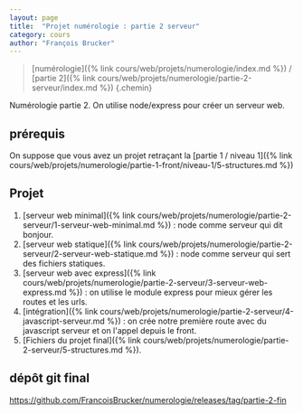 ```yaml
---
layout: page
title:  "Projet numérologie : partie 2 serveur"
category: cours
author: "François Brucker"
---
```


> [numérologie]({% link cours/web/projets/numerologie/index.md %}) / [partie 2]({% link cours/web/projets/numerologie/partie-2-serveur/index.md %})
{.chemin}

Numérologie partie 2. On utilise node/express pour créer un serveur web.

## prérequis

On suppose que vous avez un projet retraçant la [partie 1 / niveau 1]({% link cours/web/projets/numerologie/partie-1-front/niveau-1/5-structures.md %})

## Projet

1. [serveur web minimal]({% link cours/web/projets/numerologie/partie-2-serveur/1-serveur-web-minimal.md %}) : node comme serveur qui dit bonjour.
2. [serveur web statique]({% link cours/web/projets/numerologie/partie-2-serveur/2-serveur-web-statique.md %}) : node comme serveur qui sert des fichiers statiques.
3. [serveur web avec express]({% link cours/web/projets/numerologie/partie-2-serveur/3-serveur-web-express.md %}) : on utilise le module express pour mieux gérer les routes et les urls.
4. [intégration]({% link cours/web/projets/numerologie/partie-2-serveur/4-javascript-serveur.md %}) : on crée notre première route avec du javascript serveur et on l'appel depuis le front.
5. [Fichiers du projet final]({% link cours/web/projets/numerologie/partie-2-serveur/5-structures.md %}).

## dépôt git final

<https://github.com/FrancoisBrucker/numerologie/releases/tag/partie-2-fin>
